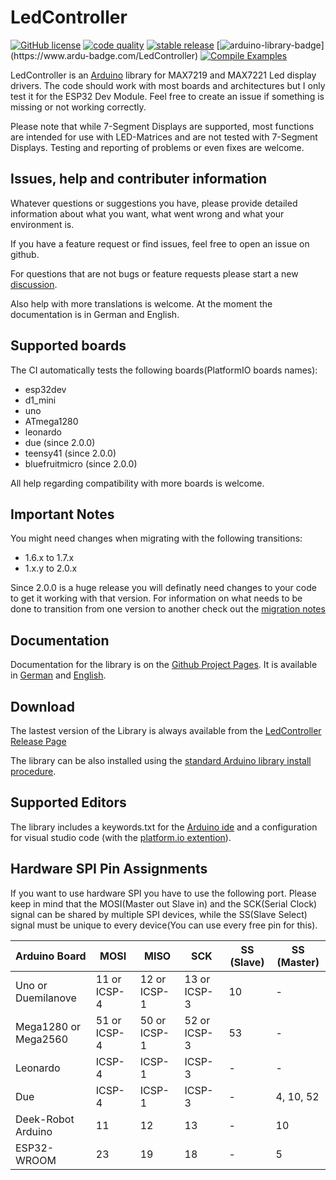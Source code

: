 # LedController

[![GitHub license](https://img.shields.io/github/license/noah1510/LedController.svg)](https://github.com/noah1510/LedController/blob/master/License)
[![code quality](https://api.codiga.io/project/8566/score/svg)](https://app.codiga.io/hub/project/8566/LedController)
[![stable release](https://img.shields.io/github/v/release/noah1510/LedController.svg)](https://GitHub.com/noah1510/LedController/releases/)
[![arduino-library-badge](https://www.ardu-badge.com/badge/LedController.svg?)](https://www.ardu-badge.com/LedController)
[![Compile Examples](https://github.com/noah1510/LedController/workflows/Compile%20Examples/badge.svg)](https://github.com/noah1510/LedController/actions?workflow=Compile+Examples)

LedController is an [Arduino](http://arduino.cc) library for MAX7219 and MAX7221 Led display drivers.
The code should work with most boards and architectures but I only test it for the ESP32 Dev Module.
Feel free to create an issue if something is missing or not working correctly.

Please note that while 7-Segment Displays are supported, most functions are intended for use with LED-Matrices and are not tested with 7-Segment Displays.
Testing and reporting of problems or even fixes are welcome.

## Issues, help and contributer information

Whatever questions or suggestions you have, please provide detailed information about what you want, what went wrong and what your environment is.

If you have a feature request or find issues, feel free to open an issue on github.

For questions that are not bugs or feature requests please start a new [discussion](https://github.com/noah1510/LedController/discussions).

Also help with more translations is welcome.
At the moment the documentation is in German and English.

## Supported boards

The CI automatically tests the following boards(PlatformIO boards names):

- esp32dev
- d1_mini
- uno
- ATmega1280
- leonardo
- due (since 2.0.0)
- teensy41 (since 2.0.0)
- bluefruitmicro (since 2.0.0)

All help regarding compatibility with more boards is welcome.

## Important Notes

You might need changes when migrating with the following transitions:

* 1.6.x to 1.7.x
* 1.x.y to 2.0.x

Since 2.0.0 is a huge release you will definatly need changes to your code to get it working with that version.
For information on what needs to be done to transition from one version to another check out the [migration notes](https://noah1510.github.io/LedController/english/d9/dbb/migration_notes.html)

## Documentation

Documentation for the library is on the [Github Project Pages](http://noah1510.github.io/LedController/index.html).
It is available in [German](http://noah1510.github.io/LedController/german/index.html) and [English](http://noah1510.github.io/LedController/english/index.html).

## Download

The lastest version of the Library is always available from the [LedController Release Page](https://github.com/noah1510/LedController/releases)

The library can be also installed using the [standard Arduino library install procedure](http://arduino.cc/en/Guide/Libraries).

## Supported Editors

The library includes a keywords.txt for the [Arduino ide](https://www.arduino.cc/) and a configuration for visual studio code (with the [platform.io extention](https://platformio.org/platformio-ide)).

## Hardware SPI Pin Assignments

If you want to use hardware SPI you have to use the following port.
Please keep in mind that the MOSI(Master out Slave in) and the SCK(Serial Clock) signal can be shared by multiple SPI devices, while the SS(Slave Select) signal must be unique to every device(You can use every free pin for this).

| Arduino Board | MOSI | MISO | SCK | SS (Slave) | SS (Master) |
|---------------|------|------|-----|------------|-------------|
| Uno or Duemilanove | 11 or ICSP-4 | 12 or ICSP-1 | 13 or ICSP-3 | 10 | - |
| Mega1280 or Mega2560 | 51 or ICSP-4 | 50 or ICSP-1 | 52 or ICSP-3 | 53 | - |
| Leonardo | ICSP-4 | ICSP-1 | ICSP-3 | - | - |
| Due | ICSP-4 | ICSP-1 | ICSP-3 | - | 4, 10, 52 |
| Deek-Robot Arduino | 11 | 12 | 13 | - | 10 |
| ESP32-WROOM | 23 | 19 | 18 | - | 5 |
